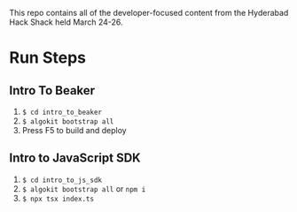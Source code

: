 This repo contains all of the developer-focused content from the Hyderabad Hack Shack held March 24-26.

# Run Steps
## Intro To Beaker
1. `$ cd intro_to_beaker`
2. `$ algokit bootstrap all`
3. Press F5 to build and deploy

## Intro to JavaScript SDK
1. `$ cd intro_to_js_sdk`
2. `$ algokit bootstrap all` or `npm i`
3. `$ npx tsx index.ts`
